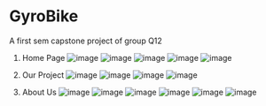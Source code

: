 # GyroBike
A first sem capstone project of group Q12

1) Home Page
![image](https://user-images.githubusercontent.com/84955646/215035511-d99597f5-7a3a-4a70-b8e9-18824a1708db.png)
![image](https://user-images.githubusercontent.com/84955646/215035568-c6dbebd2-4f5d-4df7-aa13-d43918b9a074.png)
![image](https://user-images.githubusercontent.com/84955646/215035628-c604c64f-4d48-4c65-8c99-24cc845b872b.png)
![image](https://user-images.githubusercontent.com/84955646/215035679-164dea00-30ba-403e-8323-6bb3a51f4cd7.png)
![image](https://user-images.githubusercontent.com/84955646/215035725-01e6b17d-9ac1-446f-8f56-50ceb9a4d168.png)

2) Our Project
![image](https://user-images.githubusercontent.com/84955646/215035816-71e855b1-a5c5-4016-87c5-7b17b00e3940.png)
![image](https://user-images.githubusercontent.com/84955646/215036023-fa1ed091-40db-49ac-bef5-467d07af2c08.png)
![image](https://user-images.githubusercontent.com/84955646/215036082-d3c8f2ca-4494-4136-998c-bf9ef6984def.png)
![image](https://user-images.githubusercontent.com/84955646/215036167-c9cd0606-f69e-4cf0-8122-c3e3c4c4b3f1.png)

3) About Us
![image](https://user-images.githubusercontent.com/84955646/215036256-aaa55ebb-e9d4-49d1-b52e-367d049f92ec.png)
![image](https://user-images.githubusercontent.com/84955646/215036310-2ca5ce25-c442-4d58-af6c-eb9b4f1fd046.png)
![image](https://user-images.githubusercontent.com/84955646/215036350-b8332671-1515-4acf-8d1e-c46d8bca3742.png)
![image](https://user-images.githubusercontent.com/84955646/215036397-21554a3f-062b-4d11-a2e6-0044627e7ef4.png)
![image](https://user-images.githubusercontent.com/84955646/215036449-06f05bb8-802b-4f5b-879c-93d8d41f9557.png)
![image](https://user-images.githubusercontent.com/84955646/215036492-c4343841-b303-43d2-862f-a55c751da752.png)

